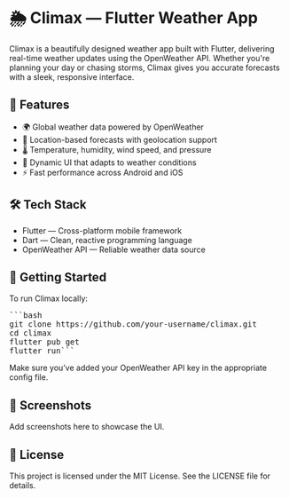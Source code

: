 # 🌦️ Climax — Flutter Weather App

Climax is a beautifully designed weather app built with Flutter, delivering real-time weather updates using the OpenWeather API. Whether you're planning your day or chasing storms, Climax gives you accurate forecasts with a sleek, responsive interface.

## 📱 Features

- 🌍 Global weather data powered by OpenWeather
- 📍 Location-based forecasts with geolocation support
- 🌡️ Temperature, humidity, wind speed, and pressure
- 🎨 Dynamic UI that adapts to weather conditions
- ⚡ Fast performance across Android and iOS

## 🛠️ Tech Stack
- Flutter — Cross-platform mobile framework
- Dart — Clean, reactive programming language
- OpenWeather API — Reliable weather data source

## 🚀 Getting Started
To run Climax locally:
<pre>```bash
git clone https://github.com/your-username/climax.git
cd climax
flutter pub get
flutter run```</pre>

Make sure you’ve added your OpenWeather API key in the appropriate config file.

## 📸 Screenshots
Add screenshots here to showcase the UI.

## 📄 License
This project is licensed under the MIT License. See the LICENSE file for details.
